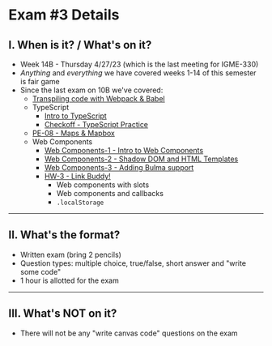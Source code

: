 # Exam #3 Details

## I. When is it? / What's on it?
- Week 14B - Thursday 4/27/23 (which is the last meeting for IGME-330)
- *Anything* and *everything* we have covered weeks 1-14 of this semester is fair game
- Since the last exam on 10B we've covered:
  - [Transpiling code with Webpack & Babel](bundling-transpiling.md)
  - TypeScript
    - [Intro to TypeScript](https://github.com/tonethar/IGME-330-Master/blob/master/notes/intro-typescript.md)
    - [Checkoff - TypeScript Practice](../checkoffs/typescript-practice.md)
  - [PE-08 - Maps & Mapbox](../pe/pe-08.md)
  - Web Components
    - [Web Components-1 - Intro to Web Components](wc-1.md)
    - [Web Components-2 - Shadow DOM and HTML Templates](wc-2.md)
    - [Web Components-3 - Adding Bulma support](wc-3.md)
    - [HW-3 - Link Buddy!](../hw/hw-3.md)
      - Web components with slots
      - Web components and callbacks
      - `.localStorage`

<hr>

## II. What's the format?
- Written exam (bring 2 pencils)
- Question types: multiple choice, true/false, short answer and "write some code"
- 1 hour is allotted for the exam

<hr>

## III. What's NOT on it?

- There will not be any "write canvas code" questions on the exam

